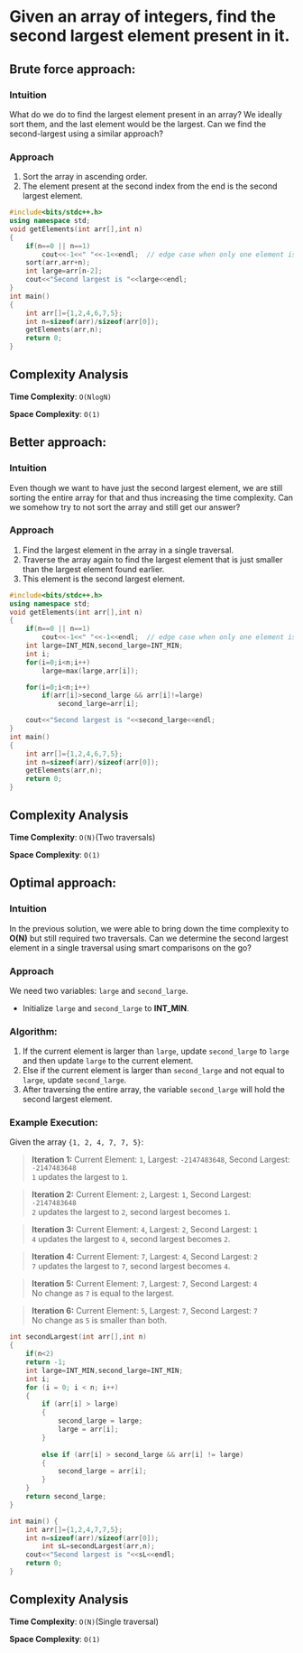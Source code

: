 # Given an array of integers, find the second largest element present in it.

## Brute force approach:

### Intuition
What do we do to find the largest element present in an array? We ideally sort them, and the last element would be the largest. Can we find the second-largest using a similar approach?

### Approach
1. Sort the array in ascending order.
2. The element present at the second index from the end is the second largest element.


```cpp
#include<bits/stdc++.h>
using namespace std;
void getElements(int arr[],int n)
{
    if(n==0 || n==1)
        cout<<-1<<" "<<-1<<endl;  // edge case when only one element is present in array
    sort(arr,arr+n);
    int large=arr[n-2];
    cout<<"Second largest is "<<large<<endl;
}
int main()
{
    int arr[]={1,2,4,6,7,5};
    int n=sizeof(arr)/sizeof(arr[0]);
    getElements(arr,n);
    return 0;
}
```

## Complexity Analysis

**Time Complexity**: `O(NlogN)`

**Space Complexity**: `O(1)`

## Better approach:

### Intuition
Even though we want to have just the second largest element, we are still sorting the entire array for that and thus increasing the time complexity. Can we somehow try to not sort the array and still get our answer?

### Approach
1. Find the largest element in the array in a single traversal.
2. Traverse the array again to find the largest element that is just smaller than the largest element found earlier.
4. This element is the second largest element.

```cpp
#include<bits/stdc++.h>
using namespace std;
void getElements(int arr[],int n)
{
    if(n==0 || n==1)
        cout<<-1<<" "<<-1<<endl;  // edge case when only one element is present in array
    int large=INT_MIN,second_large=INT_MIN;
    int i;
    for(i=0;i<n;i++)
        large=max(large,arr[i]);

    for(i=0;i<n;i++)
        if(arr[i]>second_large && arr[i]!=large)
            second_large=arr[i];

    cout<<"Second largest is "<<second_large<<endl;
}
int main()
{
    int arr[]={1,2,4,6,7,5};
    int n=sizeof(arr)/sizeof(arr[0]);
    getElements(arr,n);
    return 0;
}
```

## Complexity Analysis

**Time Complexity**: `O(N)`(Two traversals)

**Space Complexity**: `O(1)`

## Optimal approach:

### Intuition
In the previous solution, we were able to bring down the time complexity to **O(N)** but still required two traversals. Can we determine the second largest element in a single traversal using smart comparisons on the go?

### Approach
We need two variables: `large` and `second_large`.  
- Initialize `large` and `second_large` to **INT_MIN**.

### Algorithm:
1. If the current element is larger than `large`, update `second_large` to `large` and then update `large` to the current element.
2. Else if the current element is larger than `second_large` and not equal to `large`, update `second_large`.
3. After traversing the entire array, the variable `second_large` will hold the second largest element.

### Example Execution:

Given the array `{1, 2, 4, 7, 7, 5}`:

> **Iteration 1:** Current Element: `1`, Largest: `-2147483648`, Second Largest: `-2147483648`  
> `1` updates the largest to `1`.

> **Iteration 2:** Current Element: `2`, Largest: `1`, Second Largest: `-2147483648`  
> `2` updates the largest to `2`, second largest becomes `1`.

> **Iteration 3:** Current Element: `4`, Largest: `2`, Second Largest: `1`  
> `4` updates the largest to `4`, second largest becomes `2`.

> **Iteration 4:** Current Element: `7`, Largest: `4`, Second Largest: `2`  
> `7` updates the largest to `7`, second largest becomes `4`.

> **Iteration 5:** Current Element: `7`, Largest: `7`, Second Largest: `4`  
> No change as `7` is equal to the largest.

> **Iteration 6:** Current Element: `5`, Largest: `7`, Second Largest: `7`  
> No change as `5` is smaller than both.

```cpp
int secondLargest(int arr[],int n)
{
	if(n<2)
	return -1;
    int large=INT_MIN,second_large=INT_MIN;
    int i;
    for (i = 0; i < n; i++) 
    {
        if (arr[i] > large) 
        {
            second_large = large;
            large = arr[i];
        }
 
        else if (arr[i] > second_large && arr[i] != large) 
        {
            second_large = arr[i];
        }
    }
    return second_large;                
}

int main() {
    int arr[]={1,2,4,7,7,5};  
    int n=sizeof(arr)/sizeof(arr[0]);
        int sL=secondLargest(arr,n);
    cout<<"Second largest is "<<sL<<endl;
    return 0;
}
```

## Complexity Analysis

**Time Complexity**: `O(N)`(Single traversal)

**Space Complexity**: `O(1)`